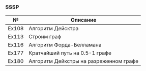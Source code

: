 ### SSSP

| № | Описание |
|---|---|
| Ex108 | Алгоритм Дейсктра |
| Ex113 | Строим граф |
| Ex116 | Алгоритм Форда-Белламана |
| Ex177 | Кратчайший путь на 0.5-1 графе |
| Ex180 | Алгоритм Дейкстры на разреженном графе |
